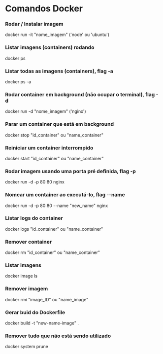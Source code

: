 # Comandos Docker

### Rodar / Instalar imagem
docker run -it "nome_imagem" ('node' ou 'ubuntu')

### Listar imagens (containers) rodando
docker ps

### Listar todas as imagens (containers), flag -a
docker ps -a

### Rodar container em background (não ocupar o terminal), flag -d
docker run -d "nome_imagem" ('nginx')

### Parar um container que está em background
docker stop "id_container" ou "name_container"

### Reiniciar um container interrompido
docker start "id_container" ou "name_container"

### Rodar imagem usando uma porta pré definida, flag -p
docker run -d -p 80:80 nginx

### Nomear um container ao executá-lo, flag --name
docker run -d -p 80:80 --name "new_name" nginx

### Listar logs do container
docker logs "id_container" ou "name_container"

### Remover container
docker rm "id_container" ou "name_container"

### Listar imagens
docker image ls

### Remover imagem
docker rmi "image_ID" ou "name_image"

### Gerar buid do Dockerfile
docker build -t "new-name-image" .

### Remover tudo que não está sendo utilizado
docker system prune
